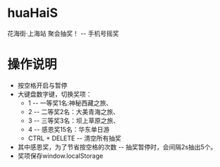 huaHaiS
=======

花海街·上海站 聚会抽奖！ --  手机号摇奖 

操作说明
=======
* 按空格开启与暂停
* 大键盘数字键，切换奖项：
	* 1 -- 一等奖1名:神秘西藏之旅、
	* 2 -- 二等奖2名：大美青海之旅、
	* 3 -- 三等奖3名：坝上草原之旅、
	* 4 -- 感恩奖15名：华东单日游
	* CTRL + DELETE -- 清空所有抽奖
* 其中感恩奖，为了节省按空格的次数  --  抽奖暂停时，会间隔2s抽出5个。
* 奖项保存window.localStorage
